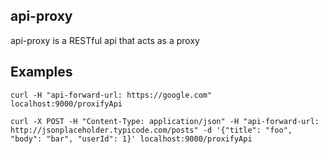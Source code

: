 ## api-proxy
api-proxy is a RESTful api that acts as a proxy 


## Examples
` curl -H "api-forward-url: https://google.com" localhost:9000/proxifyApi `

` curl -X POST -H "Content-Type: application/json" -H "api-forward-url: http://jsonplaceholder.typicode.com/posts" -d '{"title": "foo", "body": "bar", "userId": 1}' localhost:9000/proxifyApi `
